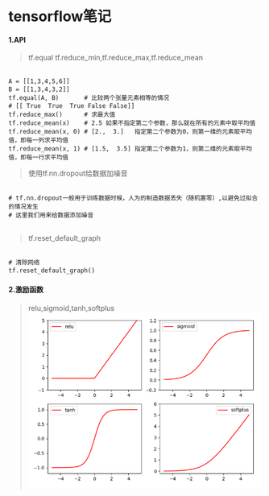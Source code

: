 # tensorflow笔记

#### 1.API
>tf.equal
>tf.reduce_min,tf.reduce_max,tf.reduce_mean
<pre><code>
A = [[1,3,4,5,6]]  
B = [[1,3,4,3,2]]  
tf.equal(A, B)       # 比较两个张量元素相等的情况
# [[ True  True  True False False]]
tf.reduce_max()      # 求最大值
tf.reduce_mean(x)    # 2.5 如果不指定第二个参数，那么就在所有的元素中取平均值
tf.reduce_mean(x, 0) # [2.,  3.]   指定第二个参数为0，则第一维的元素取平均值，即每一列求平均值
tf.reduce_mean(x, 1) # [1.5,  3.5] 指定第二个参数为1，则第二维的元素取平均值，即每一行求平均值
</code></pre>
>使用tf.nn.dropout给数据加噪音
<pre><code>
# tf.nn.dropout一般用于训练数据时候，人为的制造数据丢失（随机置零）,以避免过拟合的情况发生
# 这里我们用来给数据添加噪音

</code></pre>
>tf.reset_default_graph
<pre><code>
# 清除网络
tf.reset_default_graph()
</code></pre>
#### 2.激励函数
>relu,sigmoid,tanh,softplus
![](pic/1_3_1.png)

#### 
